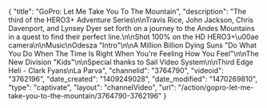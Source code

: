 {
    "title": "GoPro: Let Me Take You To The Mountain",
    "description": "The third of the HERO3+ Adventure Series\n\nTravis Rice, John Jackson, Chris Davenport, and Lynsey Dyer set forth on a journey to the Andes Mountains in a quest to find their perfect line.\n\nShot 100% on the HD HERO3+\u00ae camera\n\nMusic\nOdesza \"Intro\"\n\nA Million Billion Dying Suns \"Do What You Do When The Time Is Right When You're Feeling How You Feel\"\n\nThe New Division \"Kids\"\n\nSpecial thanks to Sail Video System\n\nThird Edge Heli - Clark Fyans\nLa Parva",
    "channelid": "3764790",
    "videoid": "3762196",
    "date_created": "1409249028",
    "date_modified": "1470269810",
    "type": "captivate",
    "layout": "channelVideo",
    "url": "\/action\/gopro-let-me-take-you-to-the-mountain\/3764790-3762196"
}